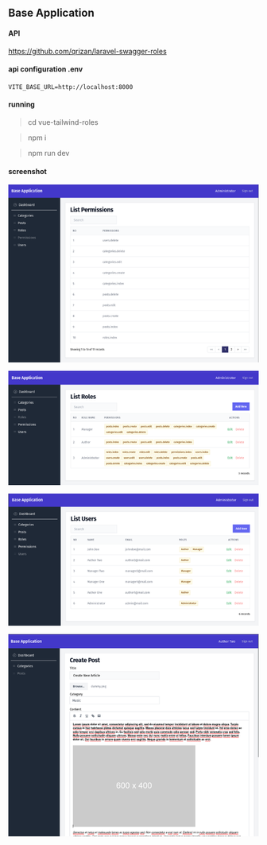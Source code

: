## Base Application

#### API

https://github.com/qrizan/laravel-swagger-roles

#### api configuration .env
```
VITE_BASE_URL=http://localhost:8000
```

#### running

> cd vue-tailwind-roles

> npm i

> npm run dev

#### screenshot

![permissions](screenshots/list-permissions.png)

![list-roles](screenshots/list-roles.png)

![list-users](screenshots/list-users.png)

![create-post](screenshots/post-create.png)